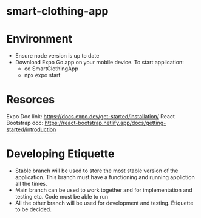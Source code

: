 # smart-clothing-app
# Environment
- Ensure node version is up to date
- Download Expo Go app on your mobile device.
To start application: 
    - cd SmartClothingApp
    - npx expo start
# Resorces
 Expo Doc link: https://docs.expo.dev/get-started/installation/
 React Bootstrap doc: https://react-bootstrap.netlify.app/docs/getting-started/introduction

# Developing Etiquette
- Stable branch will be used to store the most stable version of the application. This branch must have a functioning and running appliction all the times. 
- Main branch can be used to work together and for implementation and testing etc. Code must be able to run
- All the other branch will be used for development and testing. Etiquette to be decided.
